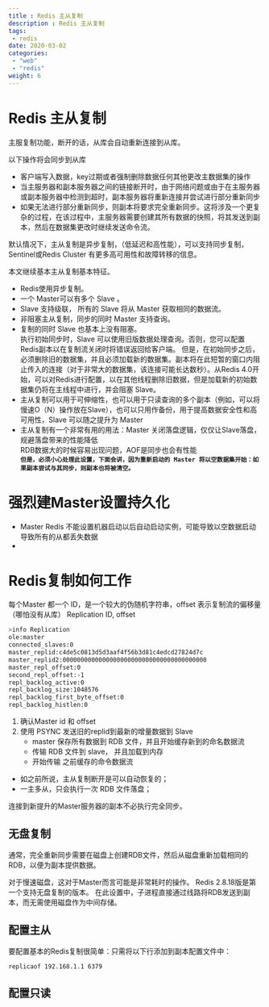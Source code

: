```yaml
---
title : Redis 主从复制
description : Redis 主从复制
tags:
 - redis
date: 2020-03-02
categories:
 - "web"
 - "redis"
weight: 6
---
```



<!--more-->


# Redis 主从复制

主服复制功能，断开的话，从库会自动重新连接到从库。

以下操作将会同步到从库
* 客户端写入数据，key过期或者强制删除数据任何其他更改主数据集的操作
* 当主服务器和副本服务器之间的链接断开时，由于网络问题或由于在主服务器或副本服务器中检测到超时，副本服务器将重新连接并尝试进行部分重新同步
* 如果无法进行部分重新同步，则副本将要求完全重新同步。这将涉及一个更复杂的过程，在该过程中，主服务器需要创建其所有数据的快照，将其发送到副本，然后在数据集更改时继续发送命令流。

默认情况下，主从复制是异步复制，（低延迟和高性能），可以支持同步复制，Sentinel或Redis Cluster 有更多高可用性和故障转移的信息。

本文继续基本主从复制基本特征。


* Redis使用异步复制。
* 一个 Master可以有多个 Slave 。
* Slave 支持级联， 所有的 Slave 将从 Master 获取相同的数据流。
* 非阻塞主从复制，同步的同时 Master 支持查询。
* 复制的同时 Slave 也基本上没有阻塞。  
执行初始同步时，Slave 可以使用旧版数据处理查询。否则，您可以配置Redis副本以在复制流关闭时将错误返回给客户端。
但是，在初始同步之后，必须删除旧的数据集，并且必须加载新的数据集。副本将在此短暂的窗口内阻止传入的连接（对于非常大的数据集，该连接可能长达数秒）。从Redis 4.0开始，可以对Redis进行配置，以在其他线程删除旧数据，但是加载新的初始数据集仍将在主线程中进行，并会阻塞 Slave。
* 主从复制可以用于可伸缩性，也可以用于只读查询的多个副本（例如，可以将慢速O（N）操作放在Slave），也可以只用作备份，用于提高数据安全性和高可用性，Slave 可以随之提升为 Master
* 主从复制有一个非常有用的用法：Master 关闭落盘逻辑，仅仅让Slave落盘，规避落盘带来的性能降低  
RDB数据大的时候容易出现问题，AOF是同步也会有性能  
**`但是，必须小心处理此设置，下面会讲，因为重新启动的 Master 将以空数据集开始：如果副本尝试与其同步，则副本也将被清空。`**


# 强烈建Master设置持久化
* Master Redis 不能设置机器启动以后自动启动实例，可能导致以空数据启动导致所有的从都丢失数据
* 

# Redis复制如何工作

每个Master 都一个 ID，是一个较大的伪随机字符串，offset 表示复制流的偏移量（哪怕没有从库）
Replication ID, offset

```sh
>info Replication 
ole:master
connected_slaves:0
master_replid:c4de5c0813d5d3aaf4f56b3d81c4edcd27824d7c
master_replid2:0000000000000000000000000000000000000000
master_repl_offset:0
second_repl_offset:-1
repl_backlog_active:0
repl_backlog_size:1048576
repl_backlog_first_byte_offset:0
repl_backlog_histlen:0

```

1. 确认Master id 和 offset
3. 使用 PSYNC 发送旧的replid到最新的增量数据到 Slave
	* master 保存所有数据到 RDB 文件，并且开始缓存新到的命名数据流
	* 传输 RDB 文件到 slave， 并且加载到内存
	* 开始传输 之前缓存的命令数据流

* 如之前所说，主从复制断开是可以自动恢复的；
* 一主多从，只会执行一次 RDB 文件落盘；

连接到新提升的Master服务器的副本不必执行完全同步。


## 无盘复制

通常，完全重新同步需要在磁盘上创建RDB文件，然后从磁盘重新加载相同的RDB，以便为副本提供数据。

对于慢速磁盘，这对于Master而言可能是非常耗时的操作。 Redis 2.8.18版是第一个支持无盘复制的版本。
在此设置中，子进程直接通过线路将RDB发送到副本，而无需使用磁盘作为中间存储。

## 配置主从

要配置基本的Redis复制很简单：只需将以下行添加到副本配置文件中：
```
replicaof 192.168.1.1 6379
```
## 配置只读


##



